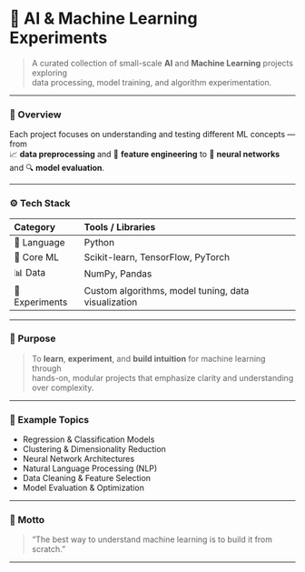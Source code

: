 # 🤖 AI & Machine Learning Experiments

> A curated collection of small-scale **AI** and **Machine Learning** projects exploring  
> data processing, model training, and algorithm experimentation.

---

### 🧩 Overview
Each project focuses on understanding and testing different ML concepts — from  
📈 **data preprocessing** and 🧮 **feature engineering** to 🧠 **neural networks** and 🔍 **model evaluation**.

---

### ⚙️ Tech Stack
| Category | Tools / Libraries |
|:----------|:------------------|
| 🐍 Language | Python |
| 🧠 Core ML | Scikit-learn, TensorFlow, PyTorch |
| 📊 Data | NumPy, Pandas |
| 🧪 Experiments | Custom algorithms, model tuning, data visualization |

---

### 🎯 Purpose
> To **learn**, **experiment**, and **build intuition** for machine learning through  
> hands-on, modular projects that emphasize clarity and understanding over complexity.

---

### 🌟 Example Topics
- Regression & Classification Models  
- Clustering & Dimensionality Reduction  
- Neural Network Architectures  
- Natural Language Processing (NLP)  
- Data Cleaning & Feature Selection  
- Model Evaluation & Optimization  

---

### 🧠 Motto
> “The best way to understand machine learning is to build it from scratch.”

---
